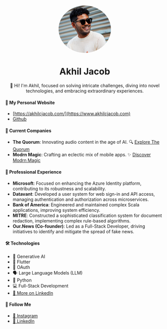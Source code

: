 <p align="center">
  <img src="headshot.png"  height="150"  style="border-radius:50%;">
  <br>
  <h1 align="center">Akhil Jacob</h1>
<p style="text-align: center; max-width: 800px; margin: auto;">
    👋 Hi! I'm Akhil, focused on solving intricate challenges, diving into novel technologies, and embracing extraordinary experiences.
</p>

</p>



#### 🔗 **My Personal Website**
- [https://akhilcjacob.com/](https://www.akhilcjacob.com)
- [Github](https://github.com/akhilcjacob)

#### 💼 **Current Companies**
- **The Quorum**: Innovating audio content in the age of AI. 
  🔍 [Explore The Quorum](https://thequorum.app)
- **Modrn Magic**: Crafting an eclectic mix of mobile apps.
  ✨ [Discover Modrn Magic](https://modrnmagic.app)

#### 🏢 **Professional Experience**
- **Microsoft**: Focused on enhancing the Azure Identity platform, contributing to its robustness and scalability.
- **Datavant**: Developed a user system for web sign-in and API access, managing authentication and authorization across microservices.
- **Bank of America**: Engineered and maintained complex Scala applications, improving system efficiency.
- **MITRE**: Constructed a sophisticated classification system for document redaction, implementing complex rule-based algorithms.
- **Our.News (Co-founder)**: Led as a Full-Stack Developer, driving initiatives to identify and mitigate the spread of fake news.

#### 🛠 **Technologies**
- 🧠 Generative AI
- 📱 Flutter
- 🔐 OAuth
- 🗣️ Large Language Models (LLM)
- 🐍 Python
- 💻 Full-Stack Development
- [🔗 More on LinkedIn](https://www.linkedin.com/in/akhilcjacob)

#### 📱 **Follow Me**
- [📸 Instagram](https://www.instagram.com/akhil.cjacob/)
- [💼 LinkedIn](https://www.linkedin.com/in/akhilcjacob)
